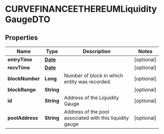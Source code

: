 

# CURVEFINANCEETHEREUMLiquidityGaugeDTO

## Properties

Name | Type | Description | Notes
------------ | ------------- | ------------- | -------------
**entryTime** | [**Date**](Date.md) |  |  [optional]
**recvTime** | [**Date**](Date.md) |  |  [optional]
**blockNumber** | **Long** | Number of block in which entity was recorded. |  [optional]
**blockRange** | **String** |  |  [optional]
**id** | **String** | Address of the Liquidity Gauge |  [optional]
**poolAddress** | **String** | Address of the pool associated with this liquidity gauge |  [optional]




